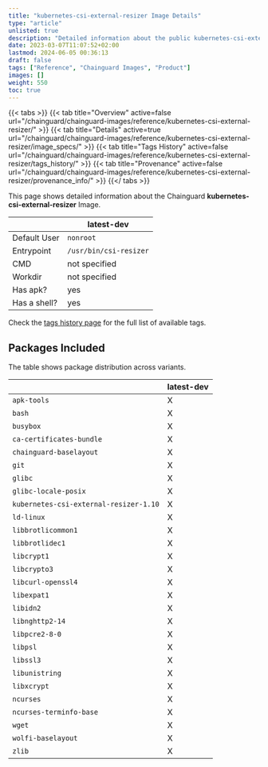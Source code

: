 ```yaml
---
title: "kubernetes-csi-external-resizer Image Details"
type: "article"
unlisted: true
description: "Detailed information about the public kubernetes-csi-external-resizer Chainguard Image."
date: 2023-03-07T11:07:52+02:00
lastmod: 2024-06-05 00:36:13
draft: false
tags: ["Reference", "Chainguard Images", "Product"]
images: []
weight: 550
toc: true
---
```


{{< tabs >}}
{{< tab title="Overview" active=false url="/chainguard/chainguard-images/reference/kubernetes-csi-external-resizer/" >}}
{{< tab title="Details" active=true url="/chainguard/chainguard-images/reference/kubernetes-csi-external-resizer/image_specs/" >}}
{{< tab title="Tags History" active=false url="/chainguard/chainguard-images/reference/kubernetes-csi-external-resizer/tags_history/" >}}
{{< tab title="Provenance" active=false url="/chainguard/chainguard-images/reference/kubernetes-csi-external-resizer/provenance_info/" >}}
{{</ tabs >}}

This page shows detailed information about the Chainguard **kubernetes-csi-external-resizer** Image.

|              | latest-dev             |
|--------------|------------------------|
| Default User | `nonroot`              |
| Entrypoint   | `/usr/bin/csi-resizer` |
| CMD          | not specified          |
| Workdir      | not specified          |
| Has apk?     | yes                    |
| Has a shell? | yes                    |

Check the [tags history page](/chainguard/chainguard-images/reference/kubernetes-csi-external-resizer/tags_history/) for the full list of available tags.

## Packages Included
The table shows package distribution across variants.

|                                        | latest-dev |
|----------------------------------------|------------|
| `apk-tools`                            | X          |
| `bash`                                 | X          |
| `busybox`                              | X          |
| `ca-certificates-bundle`               | X          |
| `chainguard-baselayout`                | X          |
| `git`                                  | X          |
| `glibc`                                | X          |
| `glibc-locale-posix`                   | X          |
| `kubernetes-csi-external-resizer-1.10` | X          |
| `ld-linux`                             | X          |
| `libbrotlicommon1`                     | X          |
| `libbrotlidec1`                        | X          |
| `libcrypt1`                            | X          |
| `libcrypto3`                           | X          |
| `libcurl-openssl4`                     | X          |
| `libexpat1`                            | X          |
| `libidn2`                              | X          |
| `libnghttp2-14`                        | X          |
| `libpcre2-8-0`                         | X          |
| `libpsl`                               | X          |
| `libssl3`                              | X          |
| `libunistring`                         | X          |
| `libxcrypt`                            | X          |
| `ncurses`                              | X          |
| `ncurses-terminfo-base`                | X          |
| `wget`                                 | X          |
| `wolfi-baselayout`                     | X          |
| `zlib`                                 | X          |

